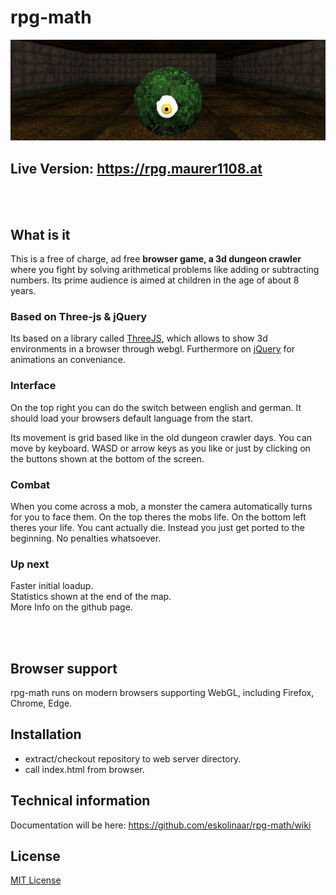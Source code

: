# rpg-math

[![Banner](/objects/symbol/banner.jpg)](https://rpg.maurer1108.at)

**Live Version: https://rpg.maurer1108.at**
---
<br><br>
## What is it
 
This is a free of charge, ad free **browser game, a 3d dungeon crawler** where you fight by solving arithmetical problems like adding or subtracting numbers.
Its prime audience is aimed at children in the age of about 8 years.

### Based on Three-js & jQuery

Its based on a library called [ThreeJS](https://threejs.org/), which allows to show 3d environments in a browser through webgl.
Furthermore on [jQuery](https://jquery.com/) for animations an conveniance.

### Interface

On the top right you can do the switch between english and german.
It should load your browsers default language from the start.

Its movement is grid based like in the old dungeon crawler days.
You can move by keyboard. WASD or arrow keys as you like or just by clicking on the buttons shown at the bottom of the screen.

### Combat

When you come across a mob, a monster the camera automatically turns for you to face them.
On the top theres the mobs life. On the bottom left theres your life.
You cant actually die. Instead you just get ported to the beginning. No penalties whatsoever.

### Up next

Faster initial loadup. \
Statistics shown at the end of the map.\
More Info on the github page.

<br><br>

## Browser support

rpg-math runs on modern browsers supporting WebGL, including Firefox, Chrome, Edge. 

## Installation

- extract/checkout repository to web server directory. 
- call index.html from browser.

## Technical information

Documentation will be here:
https://github.com/eskolinaar/rpg-math/wiki

## License

[MIT License](/blob/main/LICENSE)

